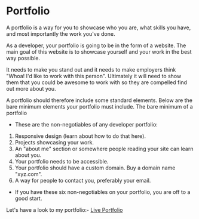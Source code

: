# Portfolio
A portfolio is a way for you to showcase who you are, what skills you have, and most importantly the work you've done.

As a developer, your portfolio is going to be in the form of a website. The main goal of this website is to showcase yourself and your work in the best way possible.

It needs to make you stand out and it needs to make employers think "Whoa! I'd like to work with this person". Ultimately it will need to show them that you could be awesome to work with so they are compelled find out more about you.

A portfolio should therefore include some standard elements. Below are the bare minimum elements your portfolio must include.
The bare minimum of a portfolio
- These are the non-negotiables of any developer portfolio:

 1. Responsive design (learn about how to do that here).
 2. Projects showcasing your work.
 3. An "about me" section or somewhere people reading your site can learn about you.
 4. Your portfolio needs to be accessible.
 5. Your portfolio should have a custom domain. Buy a domain name "xyz.com".
 6. A way for people to contact you, preferably your email.

- If you have these six non-negotiables on your portfolio, you are off to a good start.

Let's have a look to my portfolio:-     [Live Portfolio](https://rajanand-132.github.io/Portfolio/)         
